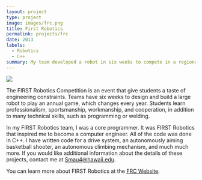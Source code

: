 ```yaml
---
layout: project
type: project
image: images/frc.png
title: First Robotics
permalink: projects/frc
date: 2013
labels:
  - Robotics
  - C++
summary: My team developed a robot in six weeks to compete in a regional First Robotics Competition.
---
```


<img class="ui image" src="{{ site.baseurl }}/images/cotton-header.png">

The FIRST Robotics Competition is an event that give students a taste of engineering constraints.  Teams have six weeks to design and build a large robot to play an annual game, which changes every year.  Students learn professionalism, sportsmanship, workmanship, and cooperation, in addition to many technical skills, such as programming or welding. 

In my FIRST Robotics team, I was a core programmer.  It was FIRST Robotics that inspired me to become a computer engineer.  All of the code was done in C++.  I have written code for a drive system, an autonomously aiming basketball shooter, an autonomous climbing mechanism, and much much more.  If you would like additional information about the details of these projects, contact me at Smau4@hawaii.edu.

You can learn more about FIRST Robotics at the [FRC Website](http://www.firstinspires.org/robotics/frc).


